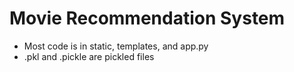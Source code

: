# Movie Recommendation System

- Most code is in static, templates, and app.py
- .pkl and .pickle are pickled files